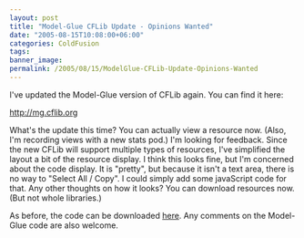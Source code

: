 ```yaml
---
layout: post
title: "Model-Glue CFLib Update - Opinions Wanted"
date: "2005-08-15T10:08:00+06:00"
categories: ColdFusion 
tags: 
banner_image: 
permalink: /2005/08/15/ModelGlue-CFLib-Update-Opinions-Wanted
---
```


I've updated the Model-Glue version of CFLib again. You can find it here:

<a href="http://mg.cflib.org">http://mg.cflib.org</a>

What's the update this time? You can actually view a resource now. (Also, I'm recording views with a new stats pod.) I'm looking for feedback. Since the new CFLib will support multiple types of resources, I've simplified the layout a bit of the resource display. I think this looks fine, but I'm concerned about the code display. It is "pretty", but because it isn't a text area, there is no way to "Select All / Copy". I could simply add some javaScript code for that. Any other thoughts on how it looks? You can download resources now. (But not whole libraries.)

As before, the code can be downloaded <a href="http://ray.camdenfamily.com/downloads/beta.cflib.org.zip">here</a>. Any comments on the Model-Glue code are also welcome.
